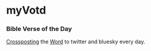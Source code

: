# myVotd

### Bible Verse of the Day
[Crossposting](https://github.com/theuiguru/crosspost) the [Word](https://www.biblegateway.com/votd/get/?format=json&version=nkjv) to twitter and bluesky every day.
